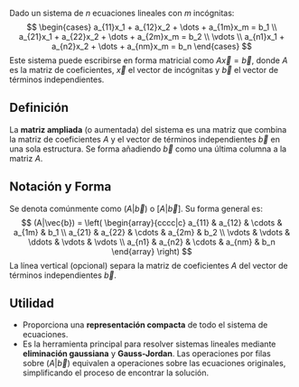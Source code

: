 
Dado un sistema de $n$ ecuaciones lineales con $m$ incógnitas:
$$
\begin{cases}
a_{11}x_1 + a_{12}x_2 + \dots + a_{1m}x_m = b_1 \\
a_{21}x_1 + a_{22}x_2 + \dots + a_{2m}x_m = b_2 \\
\vdots \\
a_{n1}x_1 + a_{n2}x_2 + \dots + a_{nm}x_m = b_n
\end{cases}
$$
Este sistema puede escribirse en forma matricial como $A\vec{x} = \vec{b}$, donde $A$ es la matriz de coeficientes, $\vec{x}$ el vector de incógnitas y $\vec{b}$ el vector de términos independientes.

## Definición
La **matriz ampliada** (o aumentada) del sistema es una matriz que combina la matriz de coeficientes $A$ y el vector de términos independientes $\vec{b}$ en una sola estructura. Se forma añadiendo $\vec{b}$ como una última columna a la matriz $A$.

## Notación y Forma
Se denota comúnmente como $(A|\vec{b})$ o $[A|\vec{b}]$. Su forma general es:
$$ (A|\vec{b}) = \left( \begin{array}{cccc|c} a_{11} & a_{12} & \cdots & a_{1m} & b_1 \\ a_{21} & a_{22} & \cdots & a_{2m} & b_2 \\ \vdots & \vdots & \ddots & \vdots & \vdots \\ a_{n1} & a_{n2} & \cdots & a_{nm} & b_n \end{array} \right) $$
La línea vertical (opcional) separa la matriz de coeficientes $A$ del vector de términos independientes $\vec{b}$.

## Utilidad
*   Proporciona una **representación compacta** de todo el sistema de ecuaciones.
*   Es la herramienta principal para resolver sistemas lineales mediante **eliminación gaussiana** y **Gauss-Jordan**. Las operaciones por filas sobre $(A|\vec{b})$ equivalen a operaciones sobre las ecuaciones originales, simplificando el proceso de encontrar la solución.